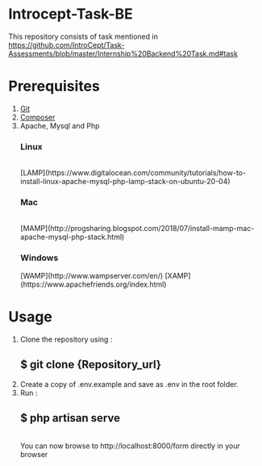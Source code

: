 # Introcept-Task-BE
This repository consists of task mentioned in https://github.com/IntroCept/Task-Assessments/blob/master/Internship%20Backend%20Task.md#task

# Prerequisites

1. [Git](https://git-scm.com/)
2. [Composer](https://getcomposer.org/)
3. Apache, Mysql and Php
   <h3>Linux</h3><br>
   [LAMP](https://www.digitalocean.com/community/tutorials/how-to-install-linux-apache-mysql-php-lamp-stack-on-ubuntu-20-04)
   <h3>Mac</h3><br>
   [MAMP](http://progsharing.blogspot.com/2018/07/install-mamp-mac-apache-mysql-php-stack.html)
   <h3>Windows</h3  >
   [WAMP](http://www.wampserver.com/en/)
   [XAMP](https://www.apachefriends.org/index.html)

# Usage

1. Clone the repository using : <h2>$ git clone {Repository_url}</h2>
2. Create a copy of .env.example and save as .env in the root folder.
3. Run : <h2>$ php artisan serve</h2><br>
   You can now browse to http://localhost:8000/form directly in your browser
